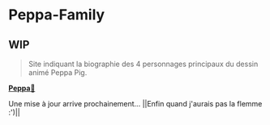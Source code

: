 # Peppa-Family

## WIP

> Site indiquant la biographie des 4 personnages principaux du dessin animé Peppa Pig.

[**Peppa**🐷](https://www.youtube.com/watch?v=dQw4w9WgXcQ)

Une mise à jour arrive prochainement...
||Enfin quand j'aurais pas la flemme :')||
